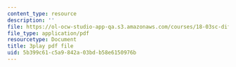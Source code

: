 ```yaml
---
content_type: resource
description: ''
file: https://ol-ocw-studio-app-qa.s3.amazonaws.com/courses/18-03sc-differential-equations-fall-2011/5b399c61c5a9842a03bdb58e6150976b_zreI4HllD80.pdf
file_type: application/pdf
resourcetype: Document
title: 3play pdf file
uid: 5b399c61-c5a9-842a-03bd-b58e6150976b
---
```


